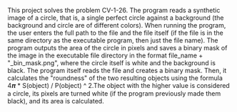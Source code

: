 This project solves the problem CV-1-26. The program reads a synthetic image of a circle, that is, a single perfect circle against a background (the background and circle are of different colors). When running the program, the user enters the full path to the file and the file itself (if the file is in the same directory as the executable program, then just the file name). The program outputs the area of ​​the circle in pixels and saves a binary mask of the image in the executable file directory in the format file_name  + "_bin_mask.png", where the circle itself is white and the background is black. The program itself reads the file and creates a binary mask. Then, it calculates the "roundness" of the two resulting objects using the formula 4𝝅 * S(object) / P(object) ^ 2.The object with the higher value is considered a circle, its pixels are turned white (if the program previously made them black), and its area is calculated.
